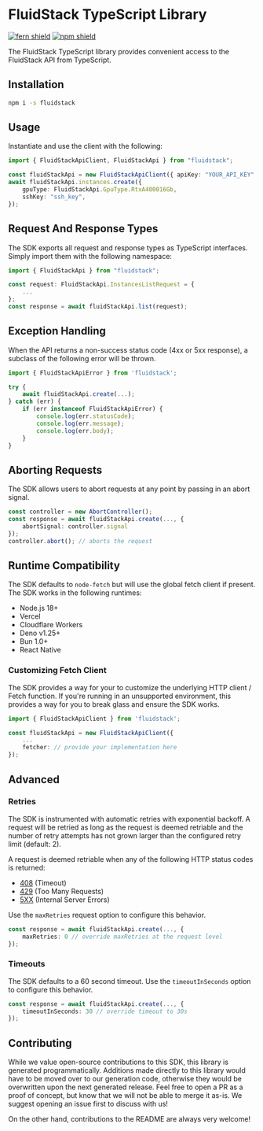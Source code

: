 # FluidStack TypeScript Library

[![fern shield](https://img.shields.io/badge/%F0%9F%8C%BF-Built%20with%20Fern-brightgreen)](https://buildwithfern.com?utm_source=github&utm_medium=github&utm_campaign=readme&utm_source=FluidStack%2FTypeScript)
[![npm shield](https://img.shields.io/npm/v/fluidstack)](https://www.npmjs.com/package/fluidstack)

The FluidStack TypeScript library provides convenient access to the FluidStack API from TypeScript.

## Installation

```sh
npm i -s fluidstack
```

## Usage

Instantiate and use the client with the following:

```typescript
import { FluidStackApiClient, FluidStackApi } from "fluidstack";

const fluidStackApi = new FluidStackApiClient({ apiKey: "YOUR_API_KEY" });
await fluidStackApi.instances.create({
    gpuType: FluidStackApi.GpuType.RtxA400016Gb,
    sshKey: "ssh_key",
});
```

## Request And Response Types

The SDK exports all request and response types as TypeScript interfaces. Simply import them with the
following namespace:

```typescript
import { FluidStackApi } from "fluidstack";

const request: FluidStackApi.InstancesListRequest = {
    ...
};
const response = await fluidStackApi.list(request);
```

## Exception Handling

When the API returns a non-success status code (4xx or 5xx response), a subclass of the following error
will be thrown.

```typescript
import { FluidStackApiError } from 'fluidstack';

try {
    await fluidStackApi.create(...);
} catch (err) {
    if (err instanceof FluidStackApiError) {
        console.log(err.statusCode);
        console.log(err.message);
        console.log(err.body);
    }
}
```

## Aborting Requests

The SDK allows users to abort requests at any point by passing in an abort signal.

```typescript
const controller = new AbortController();
const response = await fluidStackApi.create(..., {
    abortSignal: controller.signal
});
controller.abort(); // aborts the request
```

## Runtime Compatibility

The SDK defaults to `node-fetch` but will use the global fetch client if present. The SDK works in the following
runtimes:

-   Node.js 18+
-   Vercel
-   Cloudflare Workers
-   Deno v1.25+
-   Bun 1.0+
-   React Native

### Customizing Fetch Client

The SDK provides a way for your to customize the underlying HTTP client / Fetch function. If you're running in an
unsupported environment, this provides a way for you to break glass and ensure the SDK works.

```typescript
import { FluidStackApiClient } from 'fluidstack';

const fluidStackApi = new FluidStackApiClient({
    ...
    fetcher: // provide your implementation here
});
```

## Advanced

### Retries

The SDK is instrumented with automatic retries with exponential backoff. A request will be retried as long
as the request is deemed retriable and the number of retry attempts has not grown larger than the configured
retry limit (default: 2).

A request is deemed retriable when any of the following HTTP status codes is returned:

-   [408](https://developer.mozilla.org/en-US/docs/Web/HTTP/Status/408) (Timeout)
-   [429](https://developer.mozilla.org/en-US/docs/Web/HTTP/Status/429) (Too Many Requests)
-   [5XX](https://developer.mozilla.org/en-US/docs/Web/HTTP/Status/500) (Internal Server Errors)

Use the `maxRetries` request option to configure this behavior.

```typescript
const response = await fluidStackApi.create(..., {
    maxRetries: 0 // override maxRetries at the request level
});
```

### Timeouts

The SDK defaults to a 60 second timeout. Use the `timeoutInSeconds` option to configure this behavior.

```typescript
const response = await fluidStackApi.create(..., {
    timeoutInSeconds: 30 // override timeout to 30s
});
```

## Contributing

While we value open-source contributions to this SDK, this library is generated programmatically.
Additions made directly to this library would have to be moved over to our generation code,
otherwise they would be overwritten upon the next generated release. Feel free to open a PR as
a proof of concept, but know that we will not be able to merge it as-is. We suggest opening
an issue first to discuss with us!

On the other hand, contributions to the README are always very welcome!
